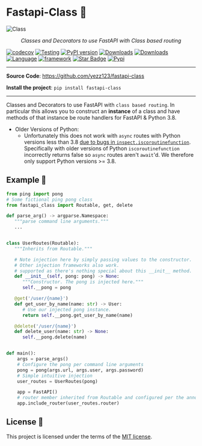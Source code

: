 # Fastapi-Class 🦜

![Class](https://user-images.githubusercontent.com/52716203/137606695-f110f129-08b1-45f3-a445-962c1f28378c.png)

<p align="center">
    <em>Classes and Decorators to use FastAPI with Class based routing</em>
</p>

[![codecov](https://codecov.io/gh/yezz123/fastapi-class/branch/main/graph/badge.svg?token=1W73kO30IL)](https://codecov.io/gh/yezz123/fastapi-class)
[![Testing](https://github.com/yezz123/fastapi-class/actions/workflows/test.yml/badge.svg)](https://github.com/yezz123/fastapi-class/actions/workflows/test.yml)
[![PyPI version](https://badge.fury.io/py/fastapi-class.svg)](https://badge.fury.io/py/fastapi-class)
[![Downloads](https://pepy.tech/badge/fastapi-class/month)](https://pepy.tech/project/fastapi-class)
[![Downloads](https://pepy.tech/badge/fastapi-class/week)](https://pepy.tech/project/fastapi-class)
[![Language](https://img.shields.io/badge/Language-Python-green?style)](https://github.com/yezz123)
[![framework](https://img.shields.io/badge/Framework-FastAPI-blue?style)](https://fastapi.tiangolo.com/)
[![Star Badge](https://img.shields.io/static/v1?label=%F0%9F%8C%9F&message=If%20Useful&style=style=flatcolor=BC4E99)](https://github.com/yezz123/fastapi-class)
[![Pypi](https://img.shields.io/pypi/pyversions/fastapi-class.svg?color=%2334D058)](https://pypi.org/project/fastapi-class)

---

**Source Code**: <https://github.com/yezz123/fastapi-class>

**Install the project**: `pip install fastapi-class`

---

Classes and Decorators to use FastAPI with `class based routing`. In particular this allows you to
construct an **instance** of a class and have methods of that instance be route handlers for FastAPI & Python 3.8.

- Older Versions of Python:
  - Unfortunately this does not work with `async` routes with Python versions less than 3.8 [due to bugs in `inspect.iscoroutinefunction`](https://stackoverflow.com/a/52422903/1431244). Specifically with older versions of Python `iscoroutinefunction` incorrectly returns false so `async` routes aren't `await`'d. We therefore only support Python versions >= 3.8.

## Example 🐢

```py
from ping import pong
# Some fictional ping pong class
from fastapi_class import Routable, get, delete

def parse_arg() -> argparse.Namespace:
   """parse command line arguments."""
   ...


class UserRoutes(Routable):
   """Inherits from Routable."""

   # Note injection here by simply passing values to the constructor.
   # Other injection frameworks also work.
   # supported as there's nothing special about this __init__ method.
   def __init__(self, pong: pong) -> None:
      """Constructor. The pong is injected here."""
      self.__pong = pong

   @get('/user/{name}')
   def get_user_by_name(name: str) -> User:
      # Use our injected pong instance.
      return self.__pong.get_user_by_name(name)

   @delete('/user/{name}')
   def delete_user(name: str) -> None:
      self.__pong.delete(name)


def main():
    args = parse_args()
    # Configure the pong per command line arguments
    pong = pong(args.url, args.user, args.password)
    # Simple intuitive injection
    user_routes = UserRoutes(pong)

    app = FastAPI()
    # router member inherited from Routable and configured per the annotations.
    app.include_router(user_routes.router)
```

## License 🍻

This project is licensed under the terms of the [MIT license](license.md).
